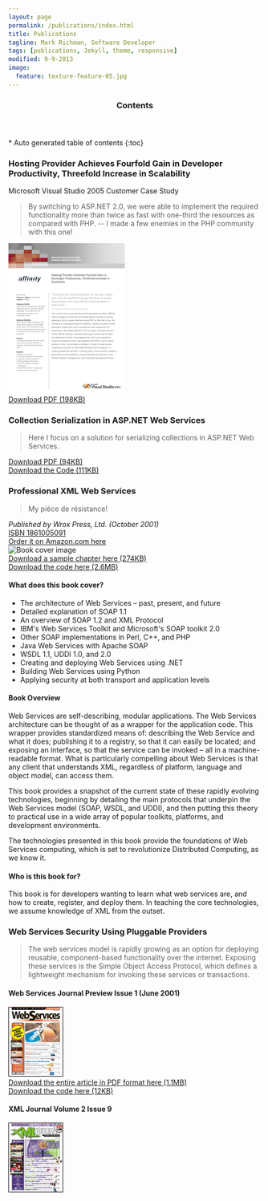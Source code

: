 ```yaml
---
layout: page
permalink: /publications/index.html
title: Publications
tagline: Mark Richman, Software Developer
tags: [publications, Jekyll, theme, responsive]
modified: 9-9-2013
image:
  feature: texture-feature-05.jpg
---
```


<section id="table-of-contents" class="toc">
<header>
<h3>Contents</h3>
</header>
<div id="drawer" markdown="1">
*  Auto generated table of contents
{:toc}
</div>
</section>

### Hosting Provider Achieves Fourfold Gain in Developer Productivity, Threefold Increase in Scalability
Microsoft Visual Studio 2005 Customer Case Study

> By switching to ASP.NET 2.0, we were able to implement the required functionality more than twice as fast with one-third the resources as compared with PHP. -- I made a few enemies in the PHP community with this one!  
  
![PDF cover image](/assets/MSCaseStudy.png "PDF Cover Image")  
[Download PDF (198KB)](/assets/MSCaseStudy.pdf)  


### Collection Serialization in ASP.NET Web Services

> Here I focus on a solution for serializing collections in ASP.NET Web Services.   

[Download PDF (94KB)](/assets/Collections.pdf)  
[Download the Code (111KB)](/assets/Collections.zip)

### Professional XML Web Services

> My pièce de résistance!

_Published by Wrox Press, Ltd. (October 2001)_  
[ISBN 1861005091](http://www.amazon.com/exec/obidos/ASIN/1861005091/")  
[Order it on Amazon.com here](http://www.amazon.com/exec/obidos/ASIN/1861005091/")  
![Book cover image](http://ecx.images-amazon.com/images/I/51MT6Z8Q10L._SX258_BO1,204,203,200_.jpg "Professional XML Web Services")  
[Download a sample chapter here (274KB)](/assets/5091_Chap14.pdf)  
[Download the code here (2.6MB)](/assets/5091.zip)  

#### What does this book cover?

* The architecture of Web Services – past, present, and future
* Detailed explanation of SOAP 1.1
* An overview of SOAP 1.2 and XML Protocol
* IBM's Web Services Toolkit and Microsoft's SOAP toolkit 2.0
* Other SOAP implementations in Perl, C++, and PHP
* Java Web Services with Apache SOAP
* WSDL 1.1, UDDI 1.0, and 2.0
* Creating and deploying Web Services using .NET
* Building Web Services using Python
* Applying security at both transport and application levels

#### Book Overview

Web Services are self-describing, modular applications. The Web Services architecture can be thought of as a wrapper for the application code. This wrapper provides standardized means of: describing the Web Service and what it does; publishing it to a registry, so that it can easily be located; and exposing an interface, so that the service can be invoked – all in a machine-readable format. What is particularly compelling about Web Services is that any client that understands XML, regardless of platform, language and object model, can access them.  

This book provides a snapshot of the current state of these rapidly evolving technologies, beginning by detailing the main protocols that underpin the Web Services model (SOAP, WSDL, and UDDI), and then putting this theory to practical use in a wide array of popular toolkits, platforms, and development environments.  

The technologies presented in this book provide the foundations of Web Services computing, which is set to revolutionize Distributed Computing, as we know it.

#### Who is this book for?

This book is for developers wanting to learn what web services are, and how to create, register, and deploy them. In teaching the core technologies, we assume knowledge of XML from the outset.

### Web Services Security Using Pluggable Providers

> The web services model is rapidly growing as an option for deploying reusable, component-based functionality over the internet. Exposing these services is the Simple Object Access Protocol, which defines a lightweight mechanism for invoking these services or transactions.

#### Web Services Journal Preview Issue 1 (June 2001)
![Web Services Journal](/images/0100.jpg)  
[Download the entire article in PDF format here (1.1MB)](/assets/xmljournal29.pdf)  
[Download the code here (12KB)](/assets/0209.zip)

#### XML Journal Volume 2 Issue 9
![XML Journal](/images/xml2001-09s.jpg)  